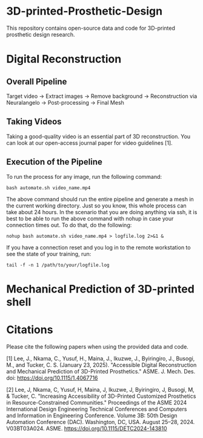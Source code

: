 # 3D-printed-Prosthetic-Design
This repository contains open-source data and code for 3D-printed prosthetic design research.

# Digital Reconstruction
## Overall Pipeline
Target video → Extract images → Remove background → Reconstruction via Neuralangelo → Post-processing → Final Mesh

## Taking Videos
Taking a good-quality video is an essential part of 3D reconstruction.
You can look at our open-access journal paper for video guidelines [1].

## Execution of the Pipeline
To run the process for any image, run the following command:
```
bash automate.sh video_name.mp4
```

The above command should run the entire pipeline and generate a mesh in the current working directory. Just so you know, this whole process can take about 24 hours.
In the scenario that you are doing anything via ssh, it is best to be able to run the above command with nohup in case your connection times out. To do that, do the following:
```
nohup bash automate.sh video_name.mp4 > logfile.log 2>&1 &
```

If you have a connection reset and you log in to the remote workstation to see the state of your training, run:
```
tail -f -n 1 /path/to/your/logfile.log
```

# Mechanical Prediction of 3D-printed shell

# Citations
Please cite the following papers when using the provided data and code.

[1] Lee, J., Nkama, C., Yusuf, H., Maina, J., Ikuzwe, J., Byiringiro, J., Busogi, M., and Tucker, C. S. (January 23, 2025). "Accessible Digital Reconstruction and Mechanical Prediction of 3D-Printed Prosthetics." ASME. J. Mech. Des. doi: https://doi.org/10.1115/1.4067716

[2] Lee, J, Nkama, C, Yusuf, H, Maina, J, Ikuzwe, J, Byiringiro, J, Busogi, M, & Tucker, C. "Increasing Accessibility of 3D-Printed Customized Prosthetics in Resource-Constrained Communities." Proceedings of the ASME 2024 International Design Engineering Technical Conferences and Computers and Information in Engineering Conference. Volume 3B: 50th Design Automation Conference (DAC). Washington, DC, USA. August 25–28, 2024. V03BT03A024. ASME. https://doi.org/10.1115/DETC2024-143810
